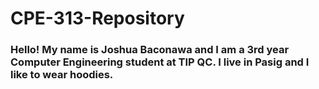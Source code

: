 # CPE-313-Repository

### Hello! My name is Joshua Baconawa and I am a 3rd year Computer Engineering student at TIP QC. I live in Pasig and I like to wear hoodies.
